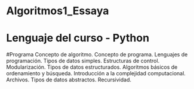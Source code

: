 # Algoritmos1_Essaya
# Lenguaje del curso - Python
#Programa
Concepto de algoritmo. 
Concepto de programa. 
Lenguajes de programación. 
Tipos de datos simples.
Estructuras de control.
Modularización. 
Tipos de datos estructurados.
Algoritmos básicos de ordenamiento y búsqueda. 
Introducción a la complejidad computacional.
Archivos.
Tipos de datos abstractos.
Recursividad.
